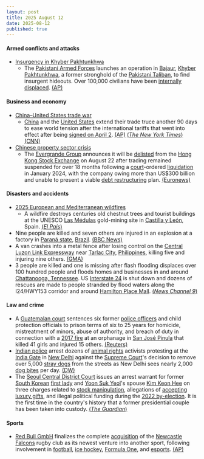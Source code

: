 ```yaml
---
layout: post
title: 2025 August 12
date: 2025-08-12
published: true
---
```



#### Armed conflicts and attacks

* [Insurgency in Khyber Pakhtunkhwa](https://en.wikipedia.org/wiki/Insurgency_in_Khyber_Pakhtunkhwa "Insurgency in Khyber Pakhtunkhwa")
  * The [Pakistani Armed Forces](https://en.wikipedia.org/wiki/Pakistani_Armed_Forces "Pakistani Armed Forces") launches an operation in [Bajaur](https://en.wikipedia.org/wiki/Bajaur "Bajaur"), [Khyber Pakhtunkhwa](https://en.wikipedia.org/wiki/Khyber_Pakhtunkhwa "Khyber Pakhtunkhwa"), a former stronghold of the [Pakistani Taliban](https://en.wikipedia.org/wiki/Pakistani_Taliban "Pakistani Taliban"), to find insurgent hideouts. Over 100,000 civilians have been [internally displaced](https://en.wikipedia.org/wiki/Internal_displacement "Internal displacement"). [(AP)](https://apnews.com/article/pakistan-military-offensive-northwest-c7315f68a7eab6a1cfa27e2e05ae6f20)

#### Business and economy

* [China–United States trade war](https://en.wikipedia.org/wiki/China%E2%80%93United_States_trade_war "China–United States trade war")
  * [China](https://en.wikipedia.org/wiki/China "China") and the [United States](https://en.wikipedia.org/wiki/United_States "United States") extend their trade truce another 90 days to ease world tension after the international tariffs that went into effect after being [signed on April 2](https://en.wikipedia.org/wiki/Liberation_Day_tariffs "Liberation Day tariffs"). [(AP)](https://apnews.com/article/trump-trade-tariffs-china-deadline-ad2c003e9a709a1dfdfc9a9fd3798baf) [(*The New York Times*)](https://www.nytimes.com/2025/08/11/us/politics/us-china-trade-tariffs-deal.html) [(CNN)](https://www.cnn.com/2025/08/11/economy/us-china-tariff-extension)
* [Chinese property sector crisis](https://en.wikipedia.org/wiki/Chinese_property_sector_crisis_%282020%E2%80%93present%29 "Chinese property sector crisis (2020–present)")
  * The [Evergrande Group](https://en.wikipedia.org/wiki/Evergrande_Group "Evergrande Group") announces it will be [delisted](https://en.wikipedia.org/wiki/Delisting_%28stock%29 "Delisting (stock)") from the [Hong Kong Stock Exchange](https://en.wikipedia.org/wiki/Hong_Kong_Stock_Exchange "Hong Kong Stock Exchange") on August 22 after trading remained suspended for over 18 months following a [court](https://en.wikipedia.org/wiki/Judiciary_of_Hong_Kong "Judiciary of Hong Kong")-ordered [liquidation](https://en.wikipedia.org/wiki/Liquidation "Liquidation") in January 2024, with the company owing more than US$300 billion and unable to present a viable [debt restructuring](https://en.wikipedia.org/wiki/Debt_restructuring "Debt restructuring") plan. [(Euronews)](https://www.euronews.com/business/2025/08/12/worlds-most-indebted-company-china-evergrande-delisted-from-hong-kong-stock-exchange)

#### Disasters and accidents

* [2025 European and Mediterranean wildfires](https://en.wikipedia.org/wiki/2025_European_and_Mediterranean_wildfires "2025 European and Mediterranean wildfires")
  * A wildfire destroys centuries old chestnut trees and tourist buildings at the UNESCO [Las Médulas](https://en.wikipedia.org/wiki/Las_M%C3%A9dulas "Las Médulas") gold-mining site in [Castilla y León](https://en.wikipedia.org/wiki/Castilla_y_Le%C3%B3n "Castilla y León"), Spain. [(*El País*)](https://elpais.com/clima-y-medio-ambiente/2025-08-12/las-medulas-un-paisaje-cultural-que-modelaron-los-romanos-y-ahora-cercan-las-llamas.html)
* Nine people are killed and seven others are injured in an explosion at a factory in [Paraná state](https://en.wikipedia.org/wiki/Paran%C3%A1_state "Paraná state"), [Brazil](https://en.wikipedia.org/wiki/Brazil "Brazil"). [(BBC News)](https://www.bbc.com/news/articles/cp89jr2jz34o)
* A van crashes into a metal fence after losing control on the [Central Luzon Link Expressway](https://en.wikipedia.org/wiki/Central_Luzon_Link_Expressway "Central Luzon Link Expressway") near [Tarlac City](https://en.wikipedia.org/wiki/Tarlac_City "Tarlac City"), [Philippines](https://en.wikipedia.org/wiki/Philippines "Philippines"), killing five and injuring nine others. [(GMA)](https://www.gmanetwork.com/regionaltv/news/109631/5-dead-9-hurt-in-tarlac-van-crash/story/)
* 3 people are killed and one is missing after flash flooding displaces over 100 hundred people and floods homes and businesses in and around [Chattanooga, Tennessee](https://en.wikipedia.org/wiki/Chattanooga%2C_Tennessee "Chattanooga, Tennessee"). US [Interstate 24](https://en.wikipedia.org/wiki/Interstate_24 "Interstate 24") is shut down and dozens of rescues are made to people stranded by flood waters along the I24/HWY153 corridor and around [Hamilton Place Mall](https://en.wikipedia.org/wiki/Hamilton_Place_%28shopping_mall%29 "Hamilton Place (shopping mall)"). [(*News Channel 9*)](https://newschannel9.com/news/local/flash-flooding-creates-hazardous-road-conditions-shuts-down-i-24-west-in-hamilton-county)

#### Law and crime

* A [Guatemalan court](https://en.wikipedia.org/wiki/Judiciary_of_Guatemala "Judiciary of Guatemala") sentences six former [police officers](https://en.wikipedia.org/wiki/National_Civil_Police_%28Guatemala%29 "National Civil Police (Guatemala)") and child protection officials to prison terms of six to 25 years for homicide, mistreatment of minors, abuse of authority, and breach of duty in connection with a [2017 fire](https://en.wikipedia.org/wiki/2017_Guatemala_orphanage_fire "2017 Guatemala orphanage fire") at an orphanage in [San José Pinula](https://en.wikipedia.org/wiki/San_Jos%C3%A9_Pinula "San José Pinula") that killed 41 girls and injured 15 others. [(Reuters)](https://www.reuters.com/world/americas/guatemala-sentences-officials-over-2017-shelter-fire-that-killed-41-girls-2025-08-12/)
* [Indian police](https://en.wikipedia.org/wiki/Indian_Police_Service "Indian Police Service") arrest dozens of [animal rights](https://en.wikipedia.org/wiki/Animal_rights "Animal rights") activists protesting at the [India Gate](https://en.wikipedia.org/wiki/India_Gate "India Gate") in [New Delhi](https://en.wikipedia.org/wiki/New_Delhi "New Delhi") against the [Supreme Court](https://en.wikipedia.org/wiki/Supreme_Court_of_India "Supreme Court of India")'s decision to remove over 5,000 [stray dogs](https://en.wikipedia.org/wiki/Stray_dog "Stray dog") from the streets as New Delhi sees nearly 2,000 [dog bites](https://en.wikipedia.org/wiki/Dog_bite "Dog bite") per day. [(DW)](https://www.dw.com/en/india-dozens-detained-for-protesting-top-courts-dog-order/a-73615797)
* The [Seoul Central District Court](https://en.wikipedia.org/wiki/Judiciary_of_South_Korea "Judiciary of South Korea") issues an arrest warrant for former [South Korean](https://en.wikipedia.org/wiki/South_Korea "South Korea") [first lady](https://en.wikipedia.org/wiki/First_Lady_of_South_Korea "First Lady of South Korea") and [Yoon Suk Yeol](https://en.wikipedia.org/wiki/Yoon_Suk_Yeol "Yoon Suk Yeol")'s spouse [Kim Keon Hee](https://en.wikipedia.org/wiki/Kim_Keon_Hee "Kim Keon Hee") on three charges related to [stock manipulation](https://en.wikipedia.org/wiki/Market_manipulation "Market manipulation"), allegations of [accepting luxury gifts](https://en.wikipedia.org/wiki/Bribery "Bribery"), and illegal political funding during the [2022 by-election](https://en.wikipedia.org/wiki/2022_South_Korean_by-elections "2022 South Korean by-elections"). It is the first time in the country's history that a former presidential couple has been taken into custody. [(*The Guardian*)](https://www.theguardian.com/world/2025/aug/12/south-korean-court-orders-arrest-of-impeached-former-president-wife-kim-keon-hee)

#### Sports

* [Red Bull GmbH](https://en.wikipedia.org/wiki/Red_Bull_GmbH "Red Bull GmbH") finalizes the complete [acquisition](https://en.wikipedia.org/wiki/Mergers_and_acquisitions "Mergers and acquisitions") of the [Newcastle Falcons](https://en.wikipedia.org/wiki/Newcastle_Falcons "Newcastle Falcons") rugby club as its newest venture into another sport, following involvement in [football](https://en.wikipedia.org/wiki/Football "Football"), [ice hockey](https://en.wikipedia.org/wiki/Ice_hockey "Ice hockey"), [Formula One](https://en.wikipedia.org/wiki/Formula_One "Formula One"), and [esports](https://en.wikipedia.org/wiki/Esports "Esports"). [(AP)](https://apnews.com/article/red-bull-newcastle-rugby-b2e4a0b65866261d26bcb3f031b8c96b)
